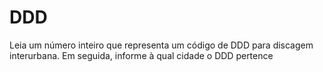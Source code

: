 # DDD
 Leia um número inteiro que representa um código de DDD para discagem interurbana. Em seguida, informe à qual cidade o DDD pertence

